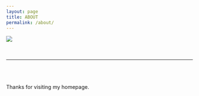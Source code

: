```yaml
---
layout: page
title: ABOUT
permalink: /about/
---
```


<img class="lg_img" src="{{ site.url }}/assets/img/about.jpg"><br><br><br>

<hr><br><br><br>

<div class="text_box center">
    Thanks for visiting my homepage.
</div>
